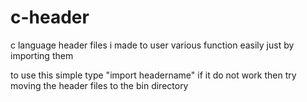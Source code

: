 # c-header
c language header files i made to user various function easily just by importing them

to use this simple type "import headername"
if it do not work then try moving the header files to the bin directory
